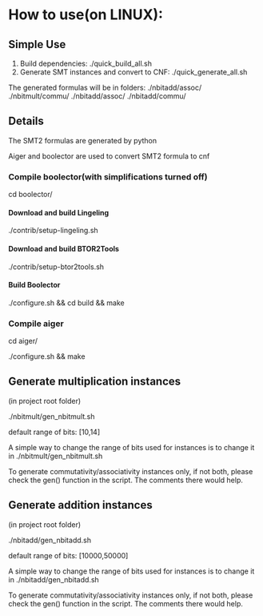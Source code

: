# How to use(on LINUX):
## Simple Use
1. Build dependencies: ./quick_build_all.sh
2. Generate SMT instances and convert to CNF: ./quick_generate_all.sh

The generated formulas will be in folders: ./nbitadd/assoc/ ./nbitmult/commu/ ./nbitadd/assoc/ ./nbitadd/commu/

## Details
The SMT2 formulas are generated by python

Aiger and boolector are used to convert SMT2 formula to cnf

### Compile boolector(with simplifications turned off)
cd boolector/
#### Download and build Lingeling
./contrib/setup-lingeling.sh
#### Download and build BTOR2Tools
./contrib/setup-btor2tools.sh
#### Build Boolector
./configure.sh && cd build && make
### Compile aiger
cd aiger/

./configure.sh && make

## Generate multiplication instances
(in project root folder)

./nbitmult/gen_nbitmult.sh

default range of bits: [10,14]

A simple way to change the range of bits used for instances is to change it in ./nbitmult/gen_nbitmult.sh

To generate commutativity/associativity instances only, if not both, please check the gen() function in the script. The comments there would help.
## Generate addition instances
(in project root folder)

./nbitadd/gen_nbitadd.sh

default range of bits: [10000,50000]

A simple way to change the range of bits used for instances is to change it in ./nbitadd/gen_nbitadd.sh

To generate commutativity/associativity instances only, if not both, please check the gen() function in the script. The comments there would help.
